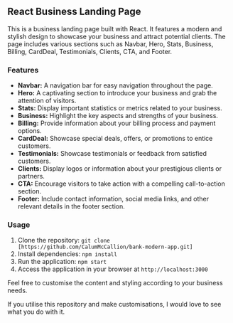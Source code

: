 ## React Business Landing Page

This is a business landing page built with React. It features a modern and stylish design to showcase your business and attract potential clients. The page includes various sections such as Navbar, Hero, Stats, Business, Billing, CardDeal, Testimonials, Clients, CTA, and Footer.

### Features

- **Navbar:** A navigation bar for easy navigation throughout the page.
- **Hero:** A captivating section to introduce your business and grab the attention of visitors.
- **Stats:** Display important statistics or metrics related to your business.
- **Business:** Highlight the key aspects and strengths of your business.
- **Billing:** Provide information about your billing process and payment options.
- **CardDeal:** Showcase special deals, offers, or promotions to entice customers.
- **Testimonials:** Showcase testimonials or feedback from satisfied customers.
- **Clients:** Display logos or information about your prestigious clients or partners.
- **CTA:** Encourage visitors to take action with a compelling call-to-action section.
- **Footer:** Include contact information, social media links, and other relevant details in the footer section.

### Usage

1. Clone the repository: `git clone [https://github.com/CalumMcCallion/bank-modern-app.git]`
2. Install dependencies: `npm install`
3. Run the application: `npm start`
4. Access the application in your browser at `http://localhost:3000`

Feel free to customise the content and styling according to your business needs.

If you utilise this repository and make customisations, I would love to see what you do with it.
